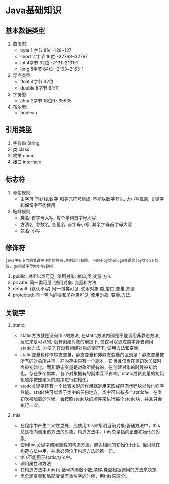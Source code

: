 # Java基础知识
 
## 基本数据类型
1. 数值型: 
    - byte  1 字节 8位 -128~127
    - short 2 字节 16位 -32768~32767
    - int   4字节  32位 -2^31~2^31-1
    - long  8字节  64位 -2^63~2^63-1
2. 浮点类型:
    - float 4字节  32位
    - double 8字节 64位
3. 字符型:
    - char 2字节 16位0~65535
4. 布尔型:
    - boolean 

## 引用类型
1. 字符串 String
2. 类    class
3. 枚举  enum
4. 接口  interface

## 标志符
1. 命名规则:
    - 由字母,下划线,数字,和美元符号组成, 不能以数字开头, 大小写敏感, 关键字和保留字不能使用
2. 驼峰规则:
    - 类名: 首字母大写, 每个单词首字母大写
    - 方法名, 参数名, 变量名: 首字母小写, 其余字母首字母大写
    - 包名: 小写

## 修饰符
    java中有专门的关键字作为修饰符,控制访问权限, 不同于python,go等语言(python下划线, go用首字母大小写控制)    
1. public: 对所以类可见, 使用对象: 接口,类,变量,方法
2. private: 同一类可见, 使用对象: 变量和方法
3. default: (默认不写) 同一包类可见, 使用对象:类,接口,变量,方法
4. protected: 同一包内的类和子孙类可见, 使用对象: 变量,方法


## 关键字

1. static: 
    - static方法就是没有this的方法, 在static方法内部是不能调用非静态方法, 反过来是可以的, 没有创建对象的前提下, 仅仅可以通过类本身去调用static方法. 方便了在没有创建对象的情况下, 调用方法和变量.
    - static变量也称作静态变量，静态变量和非静态变量的区别是：静态变量被所有的对象所共享，在内存中只有一个副本，它当且仅当在类初次加载时会被初始化。而非静态变量是对象所拥有的，在创建对象的时候被初始化，存在多个副本，各个对象拥有的副本互不影响。static成员变量的初始化顺序按照定义的顺序进行初始化。
    - static关键字还有一个比较关键的作用就是用来形成静态代码块以优化程序性能。static块可以置于类中的任何地方，类中可以有多个static块。在类初次被加载的时候，会按照static块的顺序来执行每个static块，并且只会执行一次。  

 2. this:
    - 在程序中产生二义性之处，应使用this来指明当前对象;普通方法中，this总是指向调用该方法的对象。构造方法中，this总是指向正要初始化的对象。
    - 使用this关键字调用重载的构造方法，避免相同的初始化代码。但只能在构造方法中用，并且必须位于构造方法的第一句。
    - this不能用于static方法中。
    - 调用属性和方法
    - 在构造方法中,this(); 括号内参数个数,顺序,类型根据调用的方法来决定.
    - 当全局变量和局部变量有重名字的时候，用this来区分。


